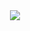 <div align="center">
  <img src="https://github.com/yoojaehyun12/yoojaehyun12/assets/101691440/92118a53-c5b6-40bc-b130-bf8c398d7b51" />
</div>
